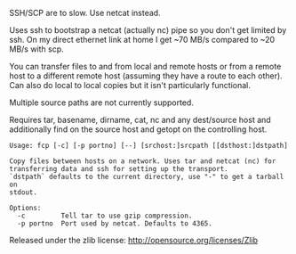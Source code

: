SSH/SCP are to slow. Use netcat instead.

Uses ssh to bootstrap a netcat (actually nc) pipe so you don't get limited by
ssh. On my direct ethernet link at home I get ~70 MB/s compared to ~20 MB/s
with scp.

You can transfer files to and from local and remote hosts or from a remote
host to a different remote host (assuming they have a route to each other).
Can also do local to local copies but it isn't particularly functional.

Multiple source paths are not currently supported.

Requires tar, basename, dirname, cat, nc and any dest/source host and
additionally find on the source host and getopt on the controlling host.

    Usage: fcp [-c] [-p portno] [--] [srchost:]srcpath [[dsthost:]dstpath]
    
    Copy files between hosts on a network. Uses tar and netcat (nc) for
    transferring data and ssh for setting up the transport.
    `dstpath` defaults to the current directory, use "-" to get a tarball on
    stdout.
    
    Options:
      -c         Tell tar to use gzip compression.
      -p portno  Port used by netcat. Defaults to 4365.

Released under the zlib license: http://opensource.org/licenses/Zlib
